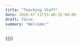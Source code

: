 ```yaml
---
title: "Teaching Staff"
date: 2020-07-11T15:48:35-04:00
draft: false
summary: "Welcome!"
---
```


{{<staff>}}
